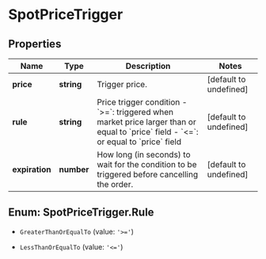 # SpotPriceTrigger

## Properties

Name | Type | Description | Notes
------------ | ------------- | ------------- | -------------
**price** | **string** | Trigger price. | [default to undefined]
**rule** | **string** | Price trigger condition  - &#x60;&gt;&#x3D;&#x60;: triggered when market price larger than or equal to &#x60;price&#x60; field - &#x60;&lt;&#x3D;&#x60;: or equal to &#x60;price&#x60; field  | [default to undefined]
**expiration** | **number** | How long (in seconds) to wait for the condition to be triggered before cancelling the order. | [default to undefined]

## Enum: SpotPriceTrigger.Rule

* `GreaterThanOrEqualTo` (value: `'>='`)

* `LessThanOrEqualTo` (value: `'<='`)


